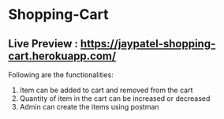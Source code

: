 # Shopping-Cart
## Live Preview : https://jaypatel-shopping-cart.herokuapp.com/
Following are the functionalities: 
  1. Item can be added to cart and removed from the cart
  2. Quantity of item in the cart can be increased or decreased
  3. Admin can create the items using postman
  
